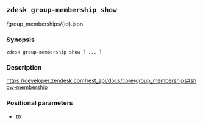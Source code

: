 ## `zdesk group-membership show`

/group_memberships/{id}.json

### Synopsis

    zdesk group-membership show [ ... ]

### Description

https://developer.zendesk.com/rest_api/docs/core/group_memberships#show-membership

### Positional parameters

* `ID`

